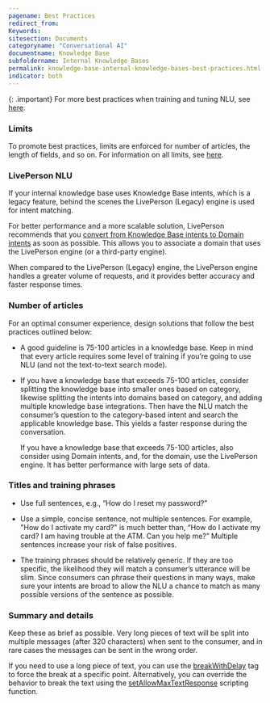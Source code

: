 ```yaml
---
pagename: Best Practices
redirect_from:
Keywords:
sitesection: Documents
categoryname: "Conversational AI"
documentname: Knowledge Base
subfoldername: Internal Knowledge Bases
permalink: knowledge-base-internal-knowledge-bases-best-practices.html
indicator: both
---
```


{: .important}
For more best practices when training and tuning NLU, see [here](conversation-builder-best-practices-train-tune-nlu.html).

### Limits

To promote best practices, limits are enforced for number of articles, the length of fields, and so on. For information on all limits, see [here](knowledge-base-limits.html).

### LivePerson NLU

If your internal knowledge base uses Knowledge Base intents, which is a legacy feature, behind the scenes the LivePerson (Legacy) engine is used for intent matching.

For better performance and a more scalable solution, LivePerson recommends that you [convert from Knowledge Base intents to Domain intents](knowledge-base-internal-knowledge-bases-knowledge-bases.html#convert-knowledge-base-intents-to-domain-intents) as soon as possible. This allows you to associate a domain that uses the LivePerson engine (or a third-party engine).

When compared to the LivePerson (Legacy) engine, the LivePerson engine handles a greater volume of requests, and it provides better accuracy and faster response times.

### Number of articles

For an optimal consumer experience, design solutions that follow the best practices outlined below:

- A good guideline is 75-100 articles in a knowledge base. Keep in mind that every article requires some level of training if you’re going to use NLU (and not the text-to-text search mode).

- If you have a knowledge base that exceeds 75-100 articles, consider splitting the knowledge base into smaller ones based on category, likewise splitting the intents into domains based on category, and adding multiple knowledge base integrations. Then have the NLU match the consumer’s question to the category-based intent and search the applicable knowledge base. This yields a faster response during the conversation.

    If you have a knowledge base that exceeds 75-100 articles, also consider using Domain intents, and, for the domain, use the LivePerson engine. It has better performance with large sets of data.

### Titles and training phrases

* Use full sentences, e.g., “How do I reset my password?”

* Use a simple, concise sentence, not multiple sentences. For example, "How do I activate my card?" is much better than, “How do I activate my card? I am having trouble at the ATM. Can you help me?” Multiple sentences increase your risk of false positives.

* The training phrases should be relatively generic. If they are too specific, the likelihood they will match a consumer’s utterance will be slim. Since consumers can phrase their questions in many ways, make sure your intents are broad to allow the NLU a chance to match as many possible versions of the sentence as possible.

### Summary and details

Keep these as brief as possible. Very long pieces of text will be split into multiple messages (after 320 characters) when sent to the consumer, and in rare cases the messages can be sent in the wrong order.

If you need to use a long piece of text, you can use the [breakWithDelay](conversation-builder-interactions-interaction-basics.html#break-point-within-a-large-block-of-text) tag to force the break at a specific point. Alternatively, you can override the behavior to break the text using the [setAllowMaxTextResponse](conversation-builder-scripting-functions-manage-conversation-flow.html#set-allow-max-text-response) scripting function.
